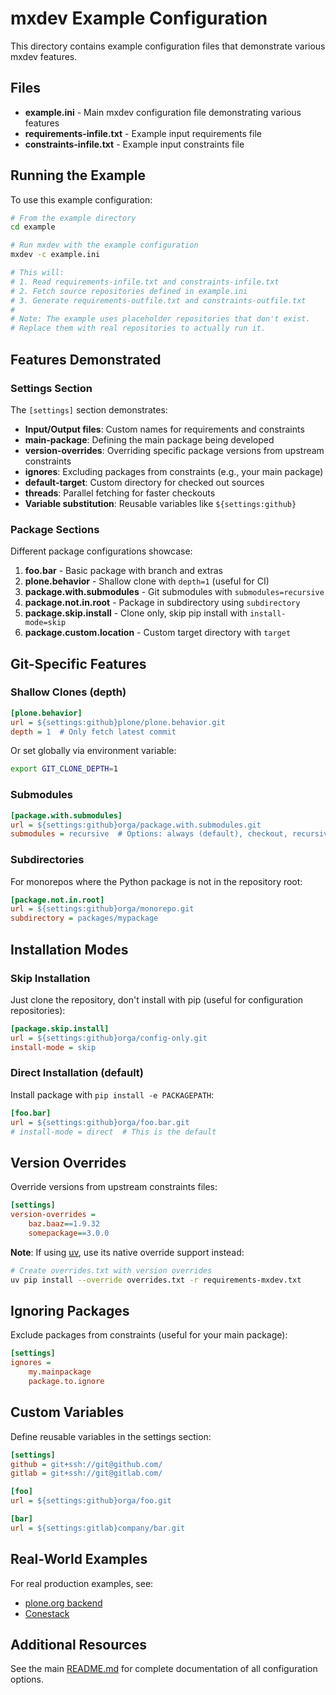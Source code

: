 # mxdev Example Configuration

This directory contains example configuration files that demonstrate various mxdev features.

## Files

- **example.ini** - Main mxdev configuration file demonstrating various features
- **requirements-infile.txt** - Example input requirements file
- **constraints-infile.txt** - Example input constraints file

## Running the Example

To use this example configuration:

```bash
# From the example directory
cd example

# Run mxdev with the example configuration
mxdev -c example.ini

# This will:
# 1. Read requirements-infile.txt and constraints-infile.txt
# 2. Fetch source repositories defined in example.ini
# 3. Generate requirements-outfile.txt and constraints-outfile.txt
#
# Note: The example uses placeholder repositories that don't exist.
# Replace them with real repositories to actually run it.
```

## Features Demonstrated

### Settings Section

The `[settings]` section demonstrates:

- **Input/Output files**: Custom names for requirements and constraints
- **main-package**: Defining the main package being developed
- **version-overrides**: Overriding specific package versions from upstream constraints
- **ignores**: Excluding packages from constraints (e.g., your main package)
- **default-target**: Custom directory for checked out sources
- **threads**: Parallel fetching for faster checkouts
- **Variable substitution**: Reusable variables like `${settings:github}`

### Package Sections

Different package configurations showcase:

1. **foo.bar** - Basic package with branch and extras
2. **plone.behavior** - Shallow clone with `depth=1` (useful for CI)
3. **package.with.submodules** - Git submodules with `submodules=recursive`
4. **package.not.in.root** - Package in subdirectory using `subdirectory`
5. **package.skip.install** - Clone only, skip pip install with `install-mode=skip`
6. **package.custom.location** - Custom target directory with `target`

## Git-Specific Features

### Shallow Clones (depth)

```ini
[plone.behavior]
url = ${settings:github}plone/plone.behavior.git
depth = 1  # Only fetch latest commit
```

Or set globally via environment variable:
```bash
export GIT_CLONE_DEPTH=1
```

### Submodules

```ini
[package.with.submodules]
url = ${settings:github}orga/package.with.submodules.git
submodules = recursive  # Options: always (default), checkout, recursive
```

### Subdirectories

For monorepos where the Python package is not in the repository root:

```ini
[package.not.in.root]
url = ${settings:github}orga/monorepo.git
subdirectory = packages/mypackage
```

## Installation Modes

### Skip Installation

Just clone the repository, don't install with pip (useful for configuration repositories):

```ini
[package.skip.install]
url = ${settings:github}orga/config-only.git
install-mode = skip
```

### Direct Installation (default)

Install package with `pip install -e PACKAGEPATH`:

```ini
[foo.bar]
url = ${settings:github}orga/foo.bar.git
# install-mode = direct  # This is the default
```

## Version Overrides

Override versions from upstream constraints files:

```ini
[settings]
version-overrides =
    baz.baaz==1.9.32
    somepackage==3.0.0
```

**Note**: If using [uv](https://pypi.org/project/uv/), use its native override support instead:

```bash
# Create overrides.txt with version overrides
uv pip install --override overrides.txt -r requirements-mxdev.txt
```

## Ignoring Packages

Exclude packages from constraints (useful for your main package):

```ini
[settings]
ignores =
    my.mainpackage
    package.to.ignore
```

## Custom Variables

Define reusable variables in the settings section:

```ini
[settings]
github = git+ssh://git@github.com/
gitlab = git+ssh://git@gitlab.com/

[foo]
url = ${settings:github}orga/foo.git

[bar]
url = ${settings:gitlab}company/bar.git
```

## Real-World Examples

For real production examples, see:

- [plone.org backend](https://github.com/plone/plone.org/tree/main/backend)
- [Conestack](https://github.com/conestack/conestack/)

## Additional Resources

See the main [README.md](../README.md) for complete documentation of all configuration options.
